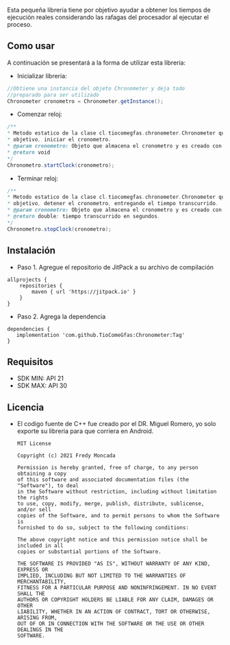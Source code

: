 Esta pequeña libreria tiene por objetivo ayudar a obtener los tiempos de ejecución reales considerando las rafagas del procesador al ejecutar el proceso.

## Como usar

A continuación se presentará a la forma de utilizar esta libreria:

- Inicializar libreria:
```Java
//Obtiene una instancia del objeto Chronometer y deja todo
//preparado para ser utilizado
Chronometer cronometro = Chronometer.getInstance();
```

- Comenzar reloj:
```Java
/**
* Metodo estatico de la clase cl.tiocomegfas.chronometer.Chronometer que tiene por
* objetivo, iniciar el cronometro.
* @param cronometro: Objeto que almacena el cronometro y es creado con anterioridad
* @return void
*/
Chronometro.startClock(cronometro);
```

- Terminar reloj:
```Java
/**
* Metodo estatico de la clase cl.tiocomegfas.chronometer.Chronometer que tiene por
* objetivo, detener el cronometro, entregando el tiempo transcurrido.
* @param cronometro: Objeto que almacena el cronometro y es creado con anterioridad.
* @return double: tiempo transcurrido en segundos.
*/
Chronometro.stopClock(cronometro);
```

## Instalación

- Paso 1. Agregue el repositorio de JitPack a su archivo de compilación

```Gradle
allprojects {
    repositories {
        maven { url 'https://jitpack.io' }
    }
}
```
- Paso 2. Agrega la dependencia
```Gradle
dependencies {
   implementation 'com.github.TioComeGfas:Chronometer:Tag'
}
```

## Requisitos
- SDK MIN: API 21
- SDK MAX: API 30

## Licencia
- El codigo fuente de C++ fue creado por el DR. Miguel Romero, yo solo exporte su libreria para que corriera en Android.

      MIT License

      Copyright (c) 2021 Fredy Moncada

      Permission is hereby granted, free of charge, to any person obtaining a copy
      of this software and associated documentation files (the "Software"), to deal
      in the Software without restriction, including without limitation the rights
      to use, copy, modify, merge, publish, distribute, sublicense, and/or sell
      copies of the Software, and to permit persons to whom the Software is
      furnished to do so, subject to the following conditions:

      The above copyright notice and this permission notice shall be included in all
      copies or substantial portions of the Software.

      THE SOFTWARE IS PROVIDED "AS IS", WITHOUT WARRANTY OF ANY KIND, EXPRESS OR
      IMPLIED, INCLUDING BUT NOT LIMITED TO THE WARRANTIES OF MERCHANTABILITY,
      FITNESS FOR A PARTICULAR PURPOSE AND NONINFRINGEMENT. IN NO EVENT SHALL THE
      AUTHORS OR COPYRIGHT HOLDERS BE LIABLE FOR ANY CLAIM, DAMAGES OR OTHER
      LIABILITY, WHETHER IN AN ACTION OF CONTRACT, TORT OR OTHERWISE, ARISING FROM,
      OUT OF OR IN CONNECTION WITH THE SOFTWARE OR THE USE OR OTHER DEALINGS IN THE
      SOFTWARE.
